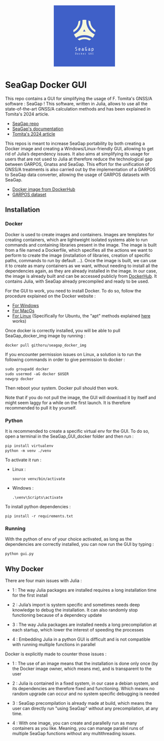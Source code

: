 <link rel="stylesheet" href="_css/franklin.css">

<p align="center">
　<img src="https://github.com/GITHORU/SeaGap_GUI_docker/blob/main/img/seagap_docker_GUI.png" width="200">
</p>

# SeaGap Docker GUI

This repo contains a GUI for simplifying the usage of F. Tomita's GNSS/A software : SeaGap ! This software, written in Julia, allows to use all the state-of-the-art GNSS/A calculation methods and has been explained in Tomita's 2024 article. 
- [SeaGap repo](https://github.com/f-tommy/SeaGap)
- [SeaGap's documentation](https://f-tommy.github.io/SeaGapDocs/)
- [Tomita's 2024 article](https://earth-planets-space.springeropen.com/articles/10.1186/s40623-024-01987-9)

This repos is meant to increase SeaGap portability by both creating a Docker image and creating a Windows/Linux-friendly GUI, allowing to get rid of Julia’s dependency issues. It also aims at simplifying its usage for users that are not used to Julia at therefore reduce the technological gap between GARPOS, Gnatss and SeaGap. This effort for the unification of GNSS/A treatments is also carried out by the implementation of a GARPOS to SeaGap data converter, allowing the usage of GARPOS datasets with SeaGap.
- [Docker image from DockerHub](https://hub.docker.com/r/githoru/seagap_docker_img)
- [GARPOS dataset](https://zenodo.org/records/3993912)

## Installation
### Docker
Docker is used to create images and containers. Images are templates for creating containers, which are lightweight isolated systems able to run commands and containing libraries present in the image. The image is built from a file named a Dockerfile, which specifies all the actions we want to perform to create the image (installation of libraries, creation of specific paths, commands to run by default ...). Once the image is built, we can use it to create as many containers as we want, without needing to install all the dependencies again, as they are already installed in the image. In our case, the image is already built and can be accessed publicly from [DockerHub](https://hub.docker.com/r/githoru/seagap_docker_img). It contains Julia, with SeaGap already precompiled and ready to be used.

For the GUI to work, you need to install Docker. To do so, follow the procedure explained on the Docker website :
- [For Windows](https://docs.docker.com/desktop/install/windows-install/)
- [For MacOs](https://docs.docker.com/desktop/install/mac-install/)
- [For Linux](https://docs.docker.com/engine/install/) (Specifically for Ubuntu, the "apt" methods explained [here](https://docs.docker.com/engine/install/binaries/) works)

Once docker is correctly installed, you will be able to pull SeaGap_docker_img image by running :
```
docker pull githoru/seagap_docker_img
```

If you encounter permission issues on Linux, a solution is to run the following commands in order to give permission to docker :
```
sudo groupadd docker
sudo usermod -aG docker $USER
newgrp docker
```

Then reboot your system. Docker pull should then work.

Note that if you do not pull the image, the GUI will download it by itself and might seem laggy for a while on the first launch. It is therefore recommended to pull it by yourself.

### Python
It is recommended to create a specific virtual env for the GUI. To do so, open a terminal in the SeaGap_GUI_docker folder and then run :
```
pip install virtualenv
python -m venv ./venv
```

To activate it run :
- Linux :
  ```
  source venv/bin/activate
  ```
- Windows :
  ```
  .\venv\Scripts\activate
  ```
To install python dependencies :
```
pip install -r requirements.txt
```

### Running
With the python of env of your choice activated, as long as the dependencies are correctly installed, you can now run the GUI by typing :
```
python gui.py
```

## Why Docker

There are four main issues with Julia :
- 1 : The way Julia packages are installed requires a long installation time for the first install
  
- 2 : Julia’s import is system specific and sometimes needs deep knowledge to debug the installation. It can also randomly stop functioning because of a dependecy update
  
- 3 : The way Julia packages are installed needs a long precompilation at each startup, which lower the interest of speeding the processes
  
- 4 : Embedding Julia in a python GUI is difficult and is not compatible with running multiple functions in parallel

Docker is explicitly made to counter those issues :
- 1 : The use of an image means that the installation is done only once (by the Docker image owner, which means me), and is transparent to the user
  
- 2 : Julia is contained in a fixed system, in our case a debian system, and its dependencies are therefore fixed and functioning. Which means no random upgrade can occur and no system specific debugging is needed
  
- 3 : SeaGap precompilation is already made at build, which means the user can directly run "using SeaGap" without any precompilation, at any time.
  
- 4 : With one image, you can create and parallelly run as many containers as you like. Meaning, you can manage parallel runs of multiple SeaGap functions without any multithreading issues.
